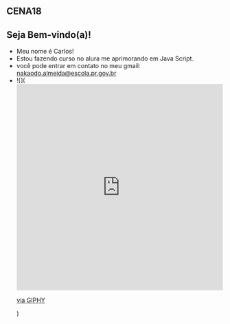 ## CENA18 ##
## Seja Bem-vindo(a)! ##
- Meu nome é Carlos!
- Estou fazendo curso no alura me aprimorando em Java Script.
- você pode entrar em contato no meu gmail: nakaodo.almeida@escola.pr.gov.br
- ![](<iframe src="https://giphy.com/embed/j3mdQpQ9SKxFOWs9gy" width="480" height="480" style="" frameBorder="0" class="giphy-embed" allowFullScreen></iframe><p><a href="https://giphy.com/gifs/pink-car-drive-j3mdQpQ9SKxFOWs9gy">via GIPHY</a></p>)
